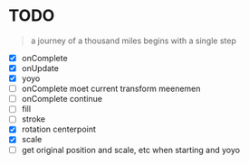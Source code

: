 # TODO

> a journey of a thousand miles begins with a single step

- [x] onComplete
- [x] onUpdate
- [x] yoyo
- [ ] onComplete moet current transform meenemen
- [ ] onComplete continue
- [ ] fill
- [ ] stroke
- [x] rotation centerpoint
- [x] scale
- [ ] get original position and scale, etc when starting and yoyo
